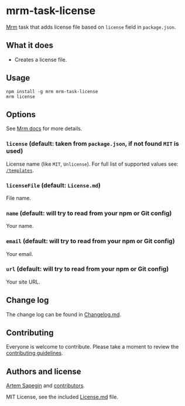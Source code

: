 # mrm-task-license

[Mrm](https://github.com/sapegin/mrm) task that adds license file based on `license` field in `package.json`.

## What it does

* Creates a license file.

## Usage

```
npm install -g mrm mrm-task-license
mrm license
```

## Options

See [Mrm docs](https://github.com/sapegin/mrm#usage) for more details.

### `license` (default: taken from `package.json`, if not found `MIT` is used)

License name (like `MIT`, `Unlicense`). For full list of supported values see: [`/templates`](./templates/).

### `licenseFile` (default: `License.md`)

File name.

### `name` (default: will try to read from your npm or Git config)

Your name.

### `email` (default: will try to read from your npm or Git config)

Your email.

### `url` (default: will try to read from your npm or Git config)

Your site URL.

## Change log

The change log can be found in [Changelog.md](Changelog.md).

## Contributing

Everyone is welcome to contribute. Please take a moment to review the [contributing guidelines](../../Contributing.md).

## Authors and license

[Artem Sapegin](http://sapegin.me) and [contributors](https://github.com/sapegin/mrm-tasks/graphs/contributors).

MIT License, see the included [License.md](License.md) file.
